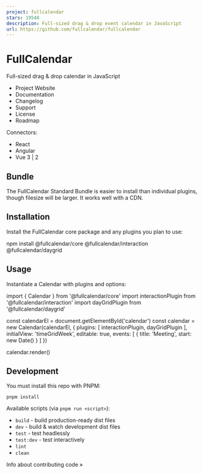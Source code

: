```yaml
---
project: fullcalendar
stars: 19548
description: Full-sized drag & drop event calendar in JavaScript
url: https://github.com/fullcalendar/fullcalendar
---
```


FullCalendar
============

Full-sized drag & drop calendar in JavaScript

-   Project Website
-   Documentation
-   Changelog
-   Support
-   License
-   Roadmap

Connectors:

-   React
-   Angular
-   Vue 3 | 2

Bundle
------

The FullCalendar Standard Bundle is easier to install than individual plugins, though filesize will be larger. It works well with a CDN.

Installation
------------

Install the FullCalendar core package and any plugins you plan to use:

npm install @fullcalendar/core @fullcalendar/interaction @fullcalendar/daygrid

Usage
-----

Instantiate a Calendar with plugins and options:

import { Calendar } from '@fullcalendar/core'
import interactionPlugin from '@fullcalendar/interaction'
import dayGridPlugin from '@fullcalendar/daygrid'

const calendarEl \= document.getElementById('calendar')
const calendar \= new Calendar(calendarEl, {
  plugins: \[
    interactionPlugin,
    dayGridPlugin
  \],
  initialView: 'timeGridWeek',
  editable: true,
  events: \[
    { title: 'Meeting', start: new Date() }
  \]
})

calendar.render()

Development
-----------

You must install this repo with PNPM:

```
pnpm install
```

Available scripts (via `pnpm run <script>`):

-   `build` - build production-ready dist files
-   `dev` - build & watch development dist files
-   `test` - test headlessly
-   `test:dev` - test interactively
-   `lint`
-   `clean`

Info about contributing code »

